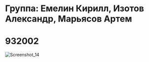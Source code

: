 # Группа: Емелин Кирилл, Изотов Александр, Марьясов Артем
# 932002
![Screenshot_14](https://github.com/alexizzzotov/lab_14/assets/45629713/2d362c5c-6280-4001-bb10-a8435e422c2d)

